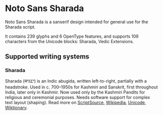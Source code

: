 
# Noto Sans Sharada

Noto Sans Sharada is a sanserif design intended for general use for the Sharada script.

It contains 239 glyphs and 6 OpenType features, and supports 109 characters from the Unicode blocks: Sharada, Vedic Extensions.


## Supported writing systems


### Sharada

Sharada (𑆯𑆳𑆫𑆢𑆳) is an Indic abugida, written left-to-right, partially with a headstroke. Used in c. 700–1950s for Kashmiri and Sanskrit, first throughout India, later only in Kashmir. Now used only by the Kashmiri Pandits for religious and ceremonial purposes. Needs software support for complex text layout (shaping). Read more on [ScriptSource](https://scriptsource.org/scr/Shrd), [Wikipedia](https://en.wikipedia.org/wiki/ISO_15924:Shrd), [Unicode](https://www.unicode.org/versions/Unicode13.0.0/ch15.pdf#G81154), [Wiktionary](https://en.wiktionary.org/wiki/Category:Sharada_script).

